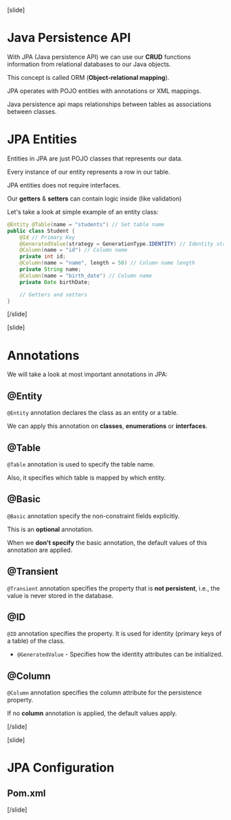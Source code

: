 [slide]

# Java Persistence API

With JPA (Java persistence API) we can use our **CRUD** functions information from relational databases to our Java objects.

This concept is called ORM (**Object-relational mapping**).

JPA operates with POJO entities with annotations or XML mappings.

Java persistence api maps relationships between tables as associations between classes.

# JPA Entities

Entities in JPA are just POJO classes that represents our data.

Every instance of our entity represents a row in our table.

JPA entities does not require interfaces.

Our **getters** & **setters** can contain logic inside (like validation)

Let's take a look at simple example of an entity class:

``` java
@Entity @Table(name = "students") // Set table name
public class Student {
    @Id // Primary Key
    @GeneratedValue(strategy = GenerationType.IDENTITY) // Identity strategy
    @Column(name = "id") // Column name
    private int id;
    @Column(name = "name", length = 50) // Column name length
    private String name;
    @Column(name = "birth_date") // Column name
    private Date birthDate;

    // Getters and setters 
}
```

[/slide]

[slide]

# Annotations

We will take a look at most important annotations in JPA:

## @Entity

`@Entity` annotation declares the class as an entity or a table.

We can apply this annotation on **classes**, **enumerations** or **interfaces**.

## @Table

`@Table` annotation is used to specify the table name.

Also, it specifies which table is mapped by which entity.

## @Basic

`@Basic` annotation specify the non-constraint fields explicitly.

This is an **optional** annotation.

When we **don't specify** the basic annotation, the default values of this annotation are applied.

## @Transient

`@Transient` annotation specifies the property that is **not persistent**, i.e., the value is never stored in the database.

## @ID

`@ID` annotation specifies the property. It is used for identity (primary keys of a table) of the class.

- `@GeneratedValue` - Specifies how the identity attributes can be initialized.

## @Column

`@Column` annotation specifies the column attribute for the persistence property.

If no **column** annotation is applied, the default values apply.



[/slide]

[slide]

# JPA Configuration

## Pom.xml



[/slide]